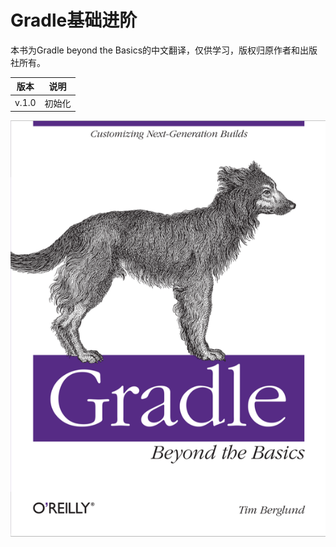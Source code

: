 # Gradle基础进阶

本书为Gradle beyond the Basics的中文翻译，仅供学习，版权归原作者和出版社所有。

| 版本          | 说明           |
| ------------ | ------------- |
| v.1.0        | 初始化         |



![Gradle Beyond the Basic](gradle-beyond-the-basic.png)
